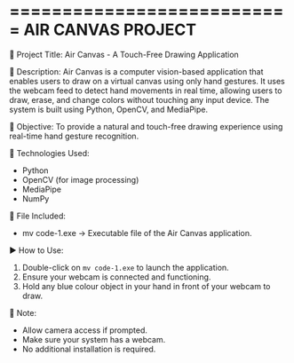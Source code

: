 ===========================
     AIR CANVAS PROJECT
===========================

📌 Project Title:
Air Canvas - A Touch-Free Drawing Application

🧠 Description:
Air Canvas is a computer vision-based application that enables users to draw on a virtual canvas using only hand gestures. It uses the webcam feed to detect hand movements in real time, allowing users to draw, erase, and change colors without touching any input device. The system is built using Python, OpenCV, and MediaPipe.

🎯 Objective:
To provide a natural and touch-free drawing experience using real-time hand gesture recognition.

🔧 Technologies Used:
- Python
- OpenCV (for image processing)
- MediaPipe
- NumPy

📂 File Included:
- mv code-1.exe → Executable file of the Air Canvas application.

▶️ How to Use:
1. Double-click on `mv code-1.exe` to launch the application.
2. Ensure your webcam is connected and functioning.
3. Hold any blue colour object in your hand in front of your webcam to draw.

📌 Note:
- Allow camera access if prompted.
- Make sure your system has a webcam.
- No additional installation is required.
